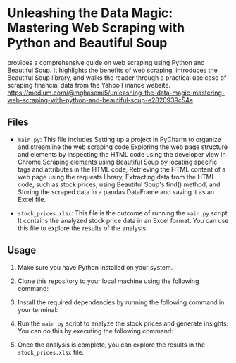 # Unleashing the Data Magic: Mastering Web Scraping with Python and Beautiful Soup

provides a comprehensive guide on web scraping using Python and Beautiful Soup. It highlights the benefits of web scraping, introduces the Beautiful Soup library, and walks the reader through a practical use case of scraping financial data from the Yahoo Finance website.
https://medium.com/@mghasemi5/unleashing-the-data-magic-mastering-web-scraping-with-python-and-beautiful-soup-e2820939c54e
## Files

- `main.py`: This file includes Setting up a project in PyCharm to organize and streamline the web scraping code,Exploring the web page structure and elements by inspecting the HTML code using the developer view in Chrome,Scraping elements using Beautiful Soup by locating specific tags and attributes in the HTML code, Retrieving the HTML content of a web page using the requests library, Extracting data from the HTML code, such as stock prices, using Beautiful Soup's find() method, and Storing the scraped data in a pandas DataFrame and saving it as an Excel file.

- `stock_prices.xlsx`: This file is the outcome of running the `main.py` script. It contains the analyzed stock price data in an Excel format. You can use this file to explore the results of the analysis.

## Usage

1. Make sure you have Python installed on your system.

2. Clone this repository to your local machine using the following command:

3. Install the required dependencies by running the following command in your terminal:

4. Run the `main.py` script to analyze the stock prices and generate insights. You can do this by executing the following command:

5. Once the analysis is complete, you can explore the results in the `stock_prices.xlsx` file.




